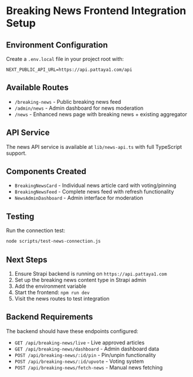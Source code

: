 # Breaking News Frontend Integration Setup

## Environment Configuration

Create a `.env.local` file in your project root with:

```env
NEXT_PUBLIC_API_URL=https://api.pattaya1.com/api
```

## Available Routes

- `/breaking-news` - Public breaking news feed
- `/admin/news` - Admin dashboard for news moderation
- `/news` - Enhanced news page with breaking news + existing aggregator

## API Service

The news API service is available at `lib/news-api.ts` with full TypeScript support.

## Components Created

- `BreakingNewsCard` - Individual news article card with voting/pinning
- `BreakingNewsFeed` - Complete news feed with refresh functionality  
- `NewsAdminDashboard` - Admin interface for moderation

## Testing

Run the connection test:
```bash
node scripts/test-news-connection.js
```

## Next Steps

1. Ensure Strapi backend is running on `https://api.pattaya1.com`
2. Set up the breaking news content type in Strapi admin
3. Add the environment variable
4. Start the frontend: `npm run dev`
5. Visit the news routes to test integration

## Backend Requirements

The backend should have these endpoints configured:
- `GET /api/breaking-news/live` - Live approved articles
- `GET /api/breaking-news/dashboard` - Admin dashboard data
- `POST /api/breaking-news/:id/pin` - Pin/unpin functionality
- `POST /api/breaking-news/:id/upvote` - Voting system
- `POST /api/breaking-news/fetch-news` - Manual news fetching
